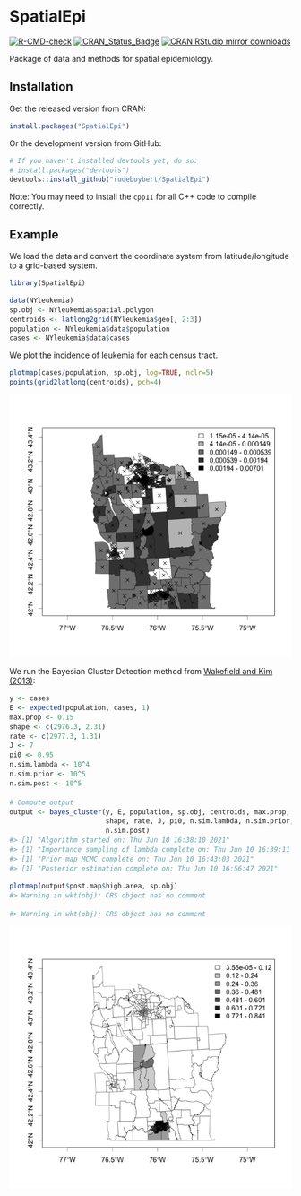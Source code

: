 
<!-- README.md is generated from README.Rmd. Please edit that file -->

# SpatialEpi

[![R-CMD-check](https://github.com/rudeboybert/SpatialEpi/workflows/R-CMD-check/badge.svg)](https://github.com/rudeboybert/SpatialEpi/actions)
[![CRAN\_Status\_Badge](http://www.r-pkg.org/badges/version/SpatialEpi)](http://cran.r-project.org/package=SpatialEpi)
[![CRAN RStudio mirror
downloads](http://cranlogs.r-pkg.org/badges/SpatialEpi)](http://www.r-pkg.org/pkg/SpatialEpi)

Package of data and methods for spatial epidemiology.

## Installation

Get the released version from CRAN:

``` r
install.packages("SpatialEpi")
```

Or the development version from GitHub:

``` r
# If you haven't installed devtools yet, do so:
# install.packages("devtools")
devtools::install_github("rudeboybert/SpatialEpi")
```

Note: You may need to install the `cpp11` for all C++ code to compile
correctly.

## Example

We load the data and convert the coordinate system from
latitude/longitude to a grid-based system.

``` r
library(SpatialEpi)
```

``` r
data(NYleukemia)
sp.obj <- NYleukemia$spatial.polygon
centroids <- latlong2grid(NYleukemia$geo[, 2:3])
population <- NYleukemia$data$population
cases <- NYleukemia$data$cases
```

We plot the incidence of leukemia for each census tract.

``` r
plotmap(cases/population, sp.obj, log=TRUE, nclr=5)
points(grid2latlong(centroids), pch=4)
```

![](README_figure/README-unnamed-chunk-6-1.png)<!-- -->

We run the Bayesian Cluster Detection method from [Wakefield and Kim
(2013)](https://www.researchgate.net/publication/235896508_A_Bayesian_model_for_cluster_detection):

``` r
y <- cases
E <- expected(population, cases, 1)
max.prop <- 0.15
shape <- c(2976.3, 2.31)
rate <- c(2977.3, 1.31)
J <- 7
pi0 <- 0.95
n.sim.lambda <- 10^4
n.sim.prior <- 10^5
n.sim.post <- 10^5

# Compute output
output <- bayes_cluster(y, E, population, sp.obj, centroids, max.prop,
                        shape, rate, J, pi0, n.sim.lambda, n.sim.prior,
                        n.sim.post)
#> [1] "Algorithm started on: Thu Jun 10 16:38:10 2021"
#> [1] "Importance sampling of lambda complete on: Thu Jun 10 16:39:11 2021"
#> [1] "Prior map MCMC complete on: Thu Jun 10 16:43:03 2021"
#> [1] "Posterior estimation complete on: Thu Jun 10 16:56:47 2021"
```

``` r
plotmap(output$post.map$high.area, sp.obj)
#> Warning in wkt(obj): CRS object has no comment

#> Warning in wkt(obj): CRS object has no comment
```

![](README_figure/README-unnamed-chunk-7-1.png)<!-- -->
